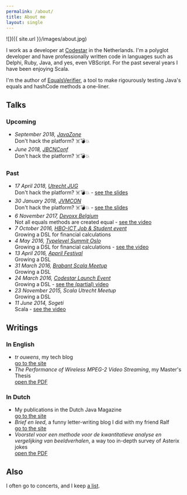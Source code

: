 ```yaml
---
permalink: /about/
title: About me
layout: single
---
```

![]({{ site.url }}/images/about.jpg)

I work as a developer at [Codestar](http://www.codestar.nl) in the Netherlands. I'm a polyglot developer and have professionally written code in languages such as Delphi, Ruby, Java, and yes, even VBScript. For the past several years I have been enjoying Scala.

I'm the author of [EqualsVerifier](http://jqno.nl/equalsverifier), a tool to make rigourously testing Java's equals and hashCode methods a one-liner.

## Talks

### Upcoming

* _September 2018, [JavaZone](https://2018.javazone.no/)_<br>
  Don't hack the platform? ☠️💣💥
* _June 2018, [JBCNConf](http://www.jbcnconf.com/2018/infoSpeaker.html?ref=SmFuT3V3ZW5zamFuLm91d2Vuc0BnbWFpbC5jb20=)_<br>
  Don't hack the platform? ☠️💣💥

### Past

* _17 April 2018, [Utrecht JUG](https://www.meetup.com/Utrecht-Java-User-Group/events/247737886/)_<br>
  Don't hack the platform? ☠️💣💥 - [see the slides](http://jqno.nl/dont-hack-the-platform-talk/2018-04-14-utrecht-jug/)
* _30 January 2018, [JVMCON](https://jvmcon.com)_<br>
  Don't hack the platform? ☠️💣💥 - [see the slides](http://jqno.nl/dont-hack-the-platform-talk/2018-01-30-jvmcon/)
* _6 November 2017, [Devoxx Belgium](https://devoxx.be/)_<br>
  Not all equals methods are created equal - [see the video](https://www.youtube.com/watch?v=pNJ_O10XaoM)
* _7 October 2016, [HBO-ICT Job & Student event](http://www.hboictjobevent.nl/)_<br>
  Growing a DSL for financial calculations
* _4 May 2016, [Typelevel Summit Oslo](https://typelevel.org/event/2016-05-summit-oslo/)_<br>
  Growing a DSL for financial calculations - [see the video](https://www.youtube.com/watch?v=W37Mp3mBYLw)
* _13 April 2016, [Appril Festival](http://appril.nl/)_<br>
  Growing a DSL
* _31 March 2016, [Brabant Scala Meetup](https://www.meetup.com/brabant-scala/events/228851052/?eventId=228851052)_<br>
  Growing a DSL
* _24 March 2016, [Codestar Launch Event](https://www.codestar.nl/#team/launchevent)_<br>
  Growing a DSL - [see the (partial) video](https://www.youtube.com/watch?v=gmCQS72yFTg)
* _23 November 2015, Scala Utrecht Meetup_<br>
  Growing a DSL
* _11 June 2014, Sogeti_<br>
  Scala - [see the video](https://www.youtube.com/watch?v=uksqLVk3l6M)

## Writings

### In English

* _tr ouwens_, my tech blog<br>
  [go to the site](http://jqno.nl)
* _The Performance of Wireless MPEG-2 Video Streaming_, my Master's Thesis<br>
  [open the PDF](https://www.dropbox.com/s/idenxmsvblck2zd/thesis.pdf)

### In Dutch

* My publications in the Dutch Java Magazine<br>
  [go to the site](http://www.nljug.org/authors/jan-ouwens/)
* _Brief en leed_, a funny letter-writing blog I did with my friend Ralf<br>
  [go to the site](http://jqno.nl/briefenleed)
* _Voorstel voor een methode voor de kwantitatieve analyse en vergelijking van beeldverhalen_, a way too in-depth survey of Asterix jokes<br>
  [open the PDF](https://www.dropbox.com/s/gdswss6fkm3hbv7/paper.pdf)

## Also

I often go to concerts, and I keep [a list](http://jqno.nl/concerts).


